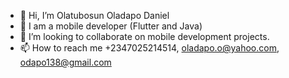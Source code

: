 - 👋 Hi, I’m Olatubosun Oladapo Daniel
- 🌱 I am a mobile developer (Flutter and Java)
- 💞️ I’m looking to collaborate on mobile development projects. 
- 📫 How to reach me +2347025214514, oladapo.o@yahoo.com, odapo138@gmail.com

<!---
Dapo-dan/Dapo-dan is a ✨ special ✨ repository because its `README.md` (this file) appears on your GitHub profile.
You can click the Preview link to take a look at your changes.
--->
